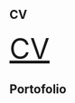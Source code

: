 ## CV
<a href="/CV%202019%20Ciprian%20Florea.pdf" target="_blank" style="font-size: 50px">CV</a>


## Portofolio


## 
